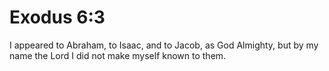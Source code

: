 # Exodus 6:3

I appeared to Abraham, to Isaac, and to Jacob, as God Almighty, but by my name the Lord I did not make myself known to them.
